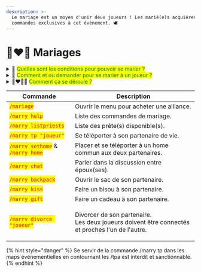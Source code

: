 ```yaml
---
description: >-
  Le mariage est un moyen d'unir deux joueurs ! Les marié(e)s acquièrent des
  commandes exclusives à cet évènement. 🕊️
---
```


# 👩‍❤️‍👨 Mariages

<details>

<summary>💍 <mark style="color:green;">Quelles sont les conditions pour pouvoir se marier ?</mark> </summary>

* <mark style="color:yellow;">**Le consentement**</mark> : C'est avec logique que les deux joueurs doivent être consentants concernant l'acte du mariage.&#x20;
* <mark style="color:yellow;">**L'alliance**</mark> : Les deux futur(e)s marié(e)s doivent se munir d'une alliance via le menu <mark style="color:red;">`/mariage`</mark>. Elle coûte **100 000$** et sera "consommée"<sup>1</sup> après l'union. _(Une seule requise)_
* <mark style="color:yellow;">**Le lieu**</mark> : Trouver le lieu parfait !&#x20;
* <mark style="color:yellow;">**La présence d'un membre du staff**</mark> : Bien entendu, il vous faut un prêtre pour vous marier ! C'est donc par la présence d'un staff que le mariage se fera. La commande <mark style="color:red;">`/marry listpriests`</mark> pourra vous être utile.

<sup>_1 : Le prêtre (staff) qui s'occupe du mariage est dans l'obligation de supprimer l'item._</sup>                                           &#x20;

</details>

<details>

<summary>🧐 <mark style="color:green;">Comment et où demander pour se marier à un joueur ?</mark></summary>

* <mark style="color:yellow;">**En jeu**</mark> : Si un membre du staff est disponible et que tout est prêt de votre côté, n'attendez plus et unissez vous avec votre moitié en indiquant le lieu de la cérémonie. Vous pouvez aussi trouver un accord pour que l'heure convienne à tous.
* <mark style="color:yellow;">**Par ticket**</mark> [<mark style="color:yellow;">**Discord**</mark>](https://astralya.fr/discord) : Si aucun staff n'est disponible en jeu ou qu'il s'agit d'une demande de mariage organisé tel jour, n'hésitez pas à faire un ticket pour trouver un prête disponible à la date prévue.

💡 Le channel :herb:Communauté sur notre serveur discord peut être un moyen d'annoncer à tous, en détail, l'évènement à venir et ainsi permettre aux joueurs d'être présents.

</details>

<details>

<summary> 👩‍❤️‍💋‍👨 <mark style="color:green;">Comment ça se déroule ?</mark> </summary>

* Le prêtre, les marié(e)s et les invités se rendent sur le lieu de cérémonie.&#x20;
* Les deux personnes concernées se mettent à proximité du prêtre et lui donnent l'alliance avant de commencer.

C'est là que les choses sérieuses commencent ! 🕊️

* Le prêtre demande aux élus s'ils veulent se marier.   &#x20;
* Les deux joueurs se disent **OUI** pour le meilleur et pour le pire et sont désormais unis par les liens sacrés du mariage !

<p align="center">VIVES LES MARIÉ(E)S !!🥳</p>

<sup>_Pas de panique quant au dialogue ! Il vous suffit juste de cliquer dans le tchat pour le faire avancer automatiquement._</sup>

⚠️ <mark style="color:red;">**Comme précisé plus haut, l'alliance est détruite une fois la cérémonie de mariage passée sans possibilité d'être reprise par les deux joueurs.**</mark>

</details>

| Commande                                                                                         | Description                                                                                                |
| ------------------------------------------------------------------------------------------------ | ---------------------------------------------------------------------------------------------------------- |
| <mark style="color:red;">`/mariage`</mark>                                                       | Ouvrir le menu pour acheter une alliance.                                                                  |
| <mark style="color:red;">`/marry help`</mark>                                                    | Liste des commandes de mariage.                                                                            |
| <mark style="color:red;">`/marry listpriests`</mark>                                             | Liste des prête(s) disponible(s).                                                                          |
| <mark style="color:red;">`/marry tp "joueur"`</mark>                                             | Se téléporter à son partenaire de vie.                                                                     |
| <mark style="color:red;">`/marry sethome`</mark> & <mark style="color:red;">`/marry home`</mark> | Placer et se téléporter à un home commun aux deux partenaires.                                             |
| <mark style="color:red;">`/marry chat`</mark>                                                    | Parler dans la discussion entre époux(ses).                                                                |
| <mark style="color:red;">`/marry backpack`</mark>                                                | Ouvrir le sac de son partenaire.                                                                           |
| <mark style="color:red;">`/marry kiss`</mark>                                                    | Faire un bisou à son partenaire.                                                                           |
| <mark style="color:red;">`/marry gift`</mark>                                                    | Faire un cadeau à son partenaire.                                                                          |
| <mark style="color:red;">`/marry divorce "joueur"`</mark>                                        | <p>Divorcer de son partenaire. <br>Les deux joueurs doivent être connectés et proches l'un de l'autre.</p> |

{% hint style="danger" %}
Se servir de la commande /marry tp dans les maps événementielles en contournant les /tpa est interdit et sanctionnable.
{% endhint %}
